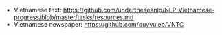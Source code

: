 - Vietnamese text: https://github.com/undertheseanlp/NLP-Vietnamese-progress/blob/master/tasks/resources.md
- Vietnamese newspaper: https://github.com/duyvuleo/VNTC

